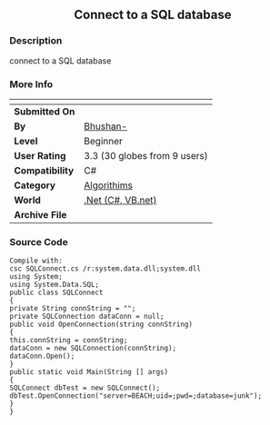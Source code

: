 ﻿<div align="center">

## Connect to a SQL database


</div>

### Description

connect to a SQL database
 
### More Info
 


<span>             |<span>
---                |---
**Submitted On**   |
**By**             |[Bhushan\-](https://github.com/Planet-Source-Code/PSCIndex/blob/master/ByAuthor/bhushan.md)
**Level**          |Beginner
**User Rating**    |3.3 (30 globes from 9 users)
**Compatibility**  |C\#
**Category**       |[Algorithims](https://github.com/Planet-Source-Code/PSCIndex/blob/master/ByCategory/algorithims__10-29.md)
**World**          |[\.Net \(C\#, VB\.net\)](https://github.com/Planet-Source-Code/PSCIndex/blob/master/ByWorld/net-c-vb-net.md)
**Archive File**   |[](https://github.com/Planet-Source-Code/bhushan-connect-to-a-sql-database__10-529/archive/master.zip)





### Source Code

```
Compile with:
csc SQLConnect.cs /r:system.data.dll;system.dll
using System;
using System.Data.SQL;
public class SQLConnect
{
private String connString = "";
private SQLConnection dataConn = null;
public void OpenConnection(string connString)
{
this.connString = connString;
dataConn = new SQLConnection(connString);
dataConn.Open();
}
public static void Main(String [] args)
{
SQLConnect dbTest = new SQLConnect();
dbTest.OpenConnection("server=BEACH;uid=;pwd=;database=junk");
}
}
```

